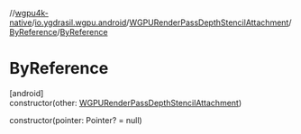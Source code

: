 //[wgpu4k-native](../../../../index.md)/[io.ygdrasil.wgpu.android](../../index.md)/[WGPURenderPassDepthStencilAttachment](../index.md)/[ByReference](index.md)/[ByReference](-by-reference.md)

# ByReference

[android]\
constructor(other: [WGPURenderPassDepthStencilAttachment](../index.md))

constructor(pointer: Pointer? = null)